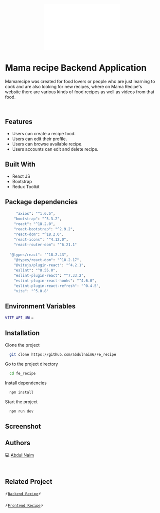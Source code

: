 <div align="center">
 <img height="150" width="250" src="./src/assets/barbecue 1 (1).png"  />
</div>

# Mama recipe Backend Application

Mamarecipe was created for food lovers or people who are just learning to cook and are also looking for new recipes, where on Mama Recipe's website there are various kinds of food recipes as well as videos from that food.

<br />

## Features

- Users can create a recipe food.
- Users can edit their profile.
- Users can browse available recipe.
- Users accounts can edit and delete recipe.

## Built With

- React JS
- Bootstrap
- Redux Toolkit

## Package dependencies

```bash
	 "axios": "^1.6.5",
    "bootstrap": "^5.3.2",
    "react": "^18.2.0",
    "react-bootstrap": "^2.9.2",
    "react-dom": "^18.2.0",
    "react-icons": "^4.12.0",
    "react-router-dom": "^6.21.1"

  "@types/react": "^18.2.43",
    "@types/react-dom": "^18.2.17",
    "@vitejs/plugin-react": "^4.2.1",
    "eslint": "^8.55.0",
    "eslint-plugin-react": "^7.33.2",
    "eslint-plugin-react-hooks": "^4.6.0",
    "eslint-plugin-react-refresh": "^0.4.5",
    "vite": "^5.0.8"
```

## Environment Variables

```bash
VITE_API_URL=
```

## Installation

Clone the project

```bash
  git clone https://github.com/abdulnaim6/Fe_recipe
```

Go to the project directory

```bash
  cd fe_recipe
```

Install dependencies

```bash
  npm install
```

Start the project

```bash
  npm run dev
```

## Screenshot

## Authors

💻 [Abdul Naim](https://github.com/abdulnaim6)

<br />

## Related Project

⚡[`Backend Recipe`](https://github.com/abdulnaim6/Be_recipe)⚡

⚡[`Frontend Recipe`](https://github.com/abdulnaim6/Fe_recipe)⚡
